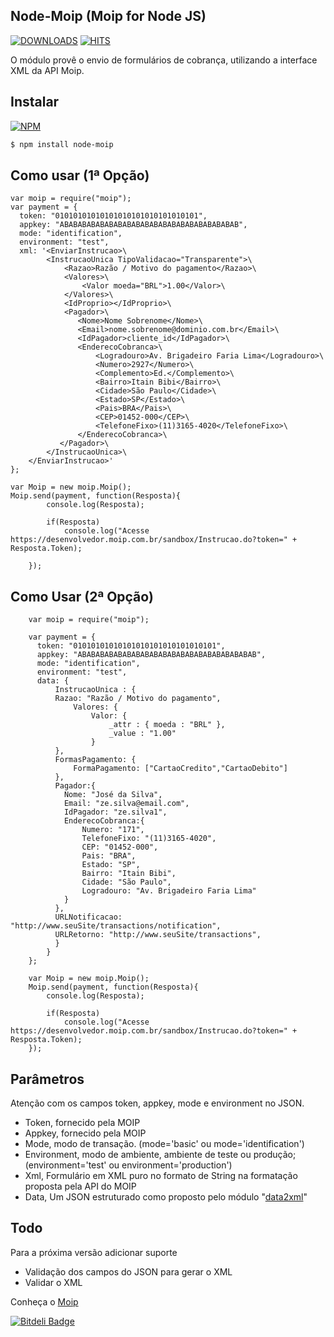 
Node-Moip (Moip for Node JS) 
----------------------------
[![DOWNLOADS](https://img.shields.io/npm/dt/node-moip.svg?style=flat-square)](https://www.npmjs.com/package/node-moip)
[![HITS](http://hits.dwyl.io/lucasbrigida/node-moip.svg)](https://www.npmjs.com/package/node-moip)

O módulo provê o envio de formulários de cobrança, utilizando a interface XML da API Moip.

Instalar
--------
[![NPM](https://nodei.co/npm/node-moip.png?downloads=true&downloadRank=true&stars=true)](https://nodei.co/npm/node-moip/)

```bash
$ npm install node-moip
```

Como usar (1ª Opção)
--------------------

    var moip = require("moip");
    var payment = {
      token: "01010101010101010101010101010101",
      appkey: "ABABABABABABABABABABABABABABABABABABABAB",
      mode: "identification",
      environment: "test",
      xml: '<EnviarInstrucao>\
		    <InstrucaoUnica TipoValidacao="Transparente">\
		        <Razao>Razão / Motivo do pagamento</Razao>\
		        <Valores>\
		            <Valor moeda="BRL">1.00</Valor>\
		        </Valores>\
		        <IdProprio></IdProprio>\
		        <Pagador>\
		           <Nome>Nome Sobrenome</Nome>\
		           <Email>nome.sobrenome@dominio.com.br</Email>\
		           <IdPagador>cliente_id</IdPagador>\
		           <EnderecoCobranca>\
		               <Logradouro>Av. Brigadeiro Faria Lima</Logradouro>\
		               <Numero>2927</Numero>\
		               <Complemento>Ed.</Complemento>\
		               <Bairro>Itain Bibi</Bairro>\
		               <Cidade>São Paulo</Cidade>\
		               <Estado>SP</Estado>\
		               <Pais>BRA</Pais>\
		               <CEP>01452-000</CEP>\
		               <TelefoneFixo>(11)3165-4020</TelefoneFixo>\
		           </EnderecoCobranca>\
		       </Pagador>\
		    </InstrucaoUnica>\
		</EnviarInstrucao>'
    };

    var Moip = new moip.Moip();
    Moip.send(payment, function(Resposta){ 
			console.log(Resposta);

			if(Resposta)
				console.log("Acesse https://desenvolvedor.moip.com.br/sandbox/Instrucao.do?token=" + Resposta.Token);

		});


Como Usar (2ª Opção)
--------------------

		var moip = require("moip");
		
		var payment = {
		  token: "01010101010101010101010101010101",
		  appkey: "ABABABABABABABABABABABABABABABABABABABAB",
		  mode: "identification",
		  environment: "test",
		  data: {
			  InstrucaoUnica : {
		      Razao: "Razão / Motivo do pagamento",
			      Valores: {
			          Valor: {
			              _attr : { moeda : "BRL" },
			              _value : "1.00"
			          }
		      },
		      FormasPagamento: {
		          FormaPagamento: ["CartaoCredito","CartaoDebito"] 
		      },
		      Pagador:{
		        Nome: "José da Silva",
		        Email: "ze.silva@email.com",
		        IdPagador: "ze.silva1",
		        EnderecoCobranca:{
		        	Numero: "171",
		        	TelefoneFixo: "(11)3165-4020",
		        	CEP: "01452-000",
		        	Pais: "BRA",
		        	Estado: "SP",
		        	Bairro: "Itain Bibi",
		        	Cidade: "São Paulo",
		        	Logradouro: "Av. Brigadeiro Faria Lima"
		        }
		      },
		      URLNotificacao: "http://www.seuSite/transactions/notification",
		      URLRetorno: "http://www.seuSite/transactions",
			  }
			}
		};

		var Moip = new moip.Moip();
		Moip.send(payment, function(Resposta){ 
			console.log(Resposta);

			if(Resposta)
				console.log("Acesse https://desenvolvedor.moip.com.br/sandbox/Instrucao.do?token=" + Resposta.Token);
		});



Parâmetros
----------

Atenção com os campos token, appkey, mode e environment no JSON.

  - Token, fornecido pela MOIP
  - Appkey, fornecido pela MOIP
  - Mode, modo de transação. (mode='basic' ou mode='identification')
  - Environment, modo de ambiente, ambiente de teste ou produção; (environment='test' ou environment='production')
  - Xml, Formulário em XML puro no formato de String na formatação proposta pela API do MOIP
  - Data, Um JSON estruturado como proposto pelo módulo "[data2xml]"


Todo
----
Para a próxima versão adicionar suporte

  - Validação dos campos do JSON para gerar o XML 
  - Validar o XML


Conheça o [Moip]

  [Moip]: http://labs.moip.com.br/playground/
  [data2xml]: https://npmjs.org/package/data2xml

[![Bitdeli Badge](https://d2weczhvl823v0.cloudfront.net/lucasbrigida/node-moip/trend.png)](https://bitdeli.com/free "Bitdeli Badge")

